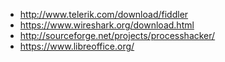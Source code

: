 
* http://www.telerik.com/download/fiddler
* https://www.wireshark.org/download.html
* http://sourceforge.net/projects/processhacker/
* https://www.libreoffice.org/
